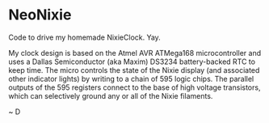 NeoNixie
========

Code to drive my homemade NixieClock. Yay.

My clock design is based on the Atmel AVR ATMega168 microcontroller and uses a Dallas Semiconductor (aka Maxim) DS3234 battery-backed RTC to keep time. The micro controls the state of the Nixie display (and associated other indicator lights) by writing to a chain of 595 logic chips. The parallel outputs of the 595 registers connect to the base of high voltage transistors, which can selectively ground any or all of the Nixie filaments.

~ D
